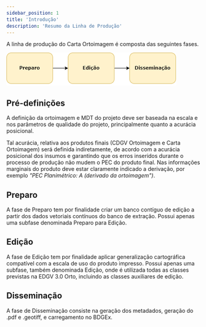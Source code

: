 ```yaml
---
sidebar_position: 1
title: 'Introdução'
description: 'Resumo da Linha de Produção'
---
```


A linha de produção do Carta Ortoimagem é composta das seguintes fases.

![img3](./img/img1.png)


## Pré-definições

A definição da ortoimagem e MDT do projeto deve ser baseada na escala e nos parâmetros de qualidade do projeto, principalmente quanto a acurácia posicional.

Tal acurácia, relativa aos produtos finais (CDGV Ortoimagem e Carta Ortoimagem) será definida indiretamente, de acordo com a acurácia posicional dos insumos e garantindo que os erros inseridos durante o processo de produção não mudem o PEC do produto final. Nas informações marginais do produto deve estar claramente indicado a derivação, por exemplo *"PEC Planimétrico: A (derivado da ortoimagem")*.

## Preparo

A fase de Preparo tem por finalidade criar um banco contíguo de edição a partir dos dados vetoriais contínuos do banco de extração. Possui apenas uma subfase denominada Preparo para Edição.

## Edição

A fase de Edição tem por finalidade aplicar generalização cartográfica compatível com a escala de uso do produto impresso. Possui apenas uma subfase, também denominada Edição, onde é utilizada todas as classes previstas na EDGV 3.0 Orto, incluindo as classes auxiliares de edição.

## Disseminação

A fase de Disseminação consiste na geração dos metadados, geração do .pdf e .geotiff, e carregamento no BDGEx.